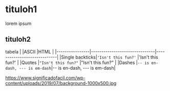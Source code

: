 # tituloh1

lorem ipsum

## tituloh2

tabela
|                |ASCII                          |HTML                         |
|----------------|-------------------------------|-----------------------------|
|Single backticks|`'Isn't this fun?'`            |'Isn't this fun?'            |
|Quotes          |`"Isn't this fun?"`            |"Isn't this fun?"            |
|Dashes          |`-- is en-dash, --- is em-dash`|-- is en-dash, --- is em-dash|


https://www.significadofacil.com/wp-content/uploads/2019/07/background-1000x500.jpg

